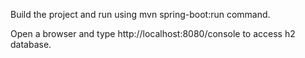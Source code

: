 

Build the project and run using mvn spring-boot:run command. 

Open a browser and type http://localhost:8080/console to access h2 database.
